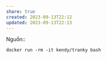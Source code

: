 ```yaml
---
share: true
created: 2023-09-13T22:12
updated: 2023-09-13T22:13
---
```

Nguồn::
```
docker run -rm -it kendy/tranky bash
```